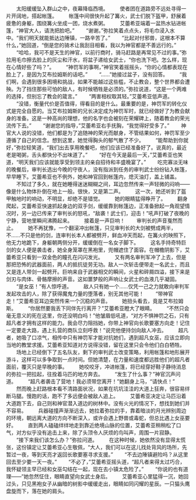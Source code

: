 　　太阳缓缓坠入群山之中，夜幕降临西境。
　　使者团在道路旁不远处寻得一片开阔地，搭起帐篷。
　　帐篷中间很快升起了篝火，武士们脱下盔甲，舒展着疲惫的身躯，围绕篝火坐成一团，烧水煮粥。
　　艾蕾希亚端着一盆热水钻进帐篷，“神官大人，请洗把脸吧。”
　　“谢谢。”弥拉笑着点点头，将毛巾浸入水中。“我们明天就能抵达边陲镇，一路辛苦了。”
　　“比起对付邪兽，这根本不算什么，”她回道，“倒是您的骑术让我刮目相看，我以为神官都是不善远行的。”
　　“哈哈，我可不是天生的神官，以前行商时，骑马赶路是再常见不过的事。”弥拉用毛巾擦去脸上的灰尘和汗水，将盆子递给女武士，“你也洗下吧。怎么样，现在心情好些了吗？”。
　　“神罚军的事啊，”神官笑着摇摇头，“你的心情都表现在脸上了，是因为艾布拉姆斯的话吧。”
　　“……”她接过盆子，没有回答。
　　“我们啊，会遇到很多困境和挑战，如果不能越过这些槛，不止教会，整个世界都会遭殃。为了挡住那些可怕的敌人，有时候牺牲是必须的。”弥拉说道，“这是一个两难的选择，但别忘了教会的箴言。”
　　“两害相权取其轻。”艾蕾希亚低声道。
　　“没错，衡量代价是否值得，得看目的是什么。最重要的是，神罚军的转化仪式是完全自愿的。当艾布拉姆斯的兄长决定成为神罚军时，就已经做好了为教会献身的准备。这是一种高尚的理想，他的名字也会被刻在荣耀碑上，随着教会的荣光流传下去。”
　　“谢谢您的指导，”艾蕾希亚右手抚胸，“我觉得好受多了。”
　　神官大人说的没错，他们都是为了追随神的荣光而献身，不管结果如何，神罚军至少遵循了自己的信念。想到这里，她觉得胸头的郁气散了不少。
　　“能帮助到你就好，”弥拉轻笑道，“我们出去享用晚餐吧，他们应该已经准备好了。说真的，最近老是喝粥，舌头都快分不出味道了。”
　　“好在今天是最后一天，”艾蕾希亚也笑道，“明天我们应该就能享受到领主的亲自招待和丰盛晚宴了。”
　　吃完寡淡无味的晚餐后，审判长选出今晚的守夜人，没有指派到任务的审判武士纷纷钻入帐篷，早早睡下。艾蕾希亚也不例外，她和神官回到帐篷内，熄灭油灯，盖上铺盖。
　　不知过了多久，就在她睡得迷迷糊糊之间，耳边忽然传来一声轻微的闷响——像是什么物体扑倒在地上一般。很快，又是第二声。
　　这一次，她还听到了盔甲触地时的响动，不明显，却绝不是错觉。
　　她的眼睛猛得睁开了。
　　翻身爬起，艾蕾希亚快速抓起身边的双手剑，缓缓靠到帐篷边，正准备掀起一角观望情况时，另一边已传来了审判长的怒吼，“敌袭！武士们，迎击！”吼声打破了夜晚的宁静，营地里瞬间沸腾起来。
　　接着是一声巨响！
　　审判长的声音戛然而止。
　　她不再犹豫，一个翻滚冲出帐篷，只见审判长的大剑被劈成两半，不……不只是他的剑，连审判长本人都被劈开，鲜血冲天而起，在篝火的映照下，他无力地跪下，身躯朝两侧分开，缓缓倒在一名女子脚下。
　　这名手持奇特巨剑的女人便是袭击者，她全身笼罩在黑袍里，兜帽遮住了面容。在帽檐阴影下，艾蕾希亚只看到一双金色的瞳孔在闪闪发光。
　　又有两名审判军冲了上去，但是那把恐怖的武器面前，两人的抵抗徒劳无功。敌人一次斩击便带走一名武士，而且又是连人带剑一起劈开。巨响来自于武器相交的瞬间，火星和碎屑四溢，接下来是剑刃与肉体、骨骼摩擦的声音。这如噩梦般的声响让女武士的血液几乎凝固。
　　“是女巫！”有人惊呼道。
　　敌人只有她一个……仅凭一己之力就敢向审判军发起攻击的人，除了获得魔鬼力量的堕落者，别无其他可能！
　　“带神官走！”艾蕾希亚耳边突然传来一个沉稳的声音。
　　她扭头看去，竟是艾布拉姆斯。
　　“你居然要我丢下同伴先行离开？”艾蕾希亚瞪大了眼睛。
　　“不然只会毫无意义的死在这里，你还没明白吗！”他皱眉低吼道，“对方不惧神罚之石，只有超凡者才拥有这样的能力。我会尽力阻挡她，你带上神官向长歌要塞方向走！记住一定要走大路，遇上扎营的商队立刻呼救！”说完他便持剑向敌人冲去。
　　超凡者，她吸了口凉气，相传中只有神罚军才能对抗她们，遇到超凡女巫，应该立即向当地的教堂求援。艾蕾希亚知道对方说得没错，留在这里只会令他们白白牺牲。
　　场地上已经倒下了五名队友，剩下的审判武士改变策略，利用帐篷和地形展开游斗，这样可以多争取到一点时间。但她清楚，在力量和速度都远胜他们的超凡者面前，覆灭只是早晚的事。
　　她咬咬牙，冲进帐篷，将已经穿好鞋子静待消息的弥拉一把拉起，往拴着马匹的地方奔去。
　　“发生了什么事？”神官沉声问道。
　　“超凡者袭击了营地！我必须带您离开！”她翻身上马，“请快点！”
　　然而晚上赶路根本看不清路面状况，如果在坑坑洼洼的大道上狂奔，很容易绊断马腿。慢跑的话，跑不了多远便会被敌人追上。
　　艾蕾希亚决定让马匹沿着大道跑下去，自己则和神官潜入道边的树林中。没有火光的情况下，想找到她们并不容易。
　　兵器碰撞声渐渐远去，她拉着弥拉的手，靠着暗淡的月光辨别周边的环境，朝远离大道的方向不断深入，或许会遇上野兽或毒蛇，但总比遇上女巫要好。
　　直到两人磕磕绊绊地走到靠近绝境山脉的位置，艾蕾希亚稍稍松了口气，对方似乎没有追击上来，除了头顶令人厌烦的鸟叫声，周围一片寂静。
　　“接下来我们该怎么办？”弥拉问道。
　　在这种时候，她依然没有显得太慌张，这份镇定让艾蕾希亚心生敬佩，“大人，我们可以在这儿找处背风的场所，先暂过一夜，等到天亮才返回长歌要塞寻求支援。”
　　“不去边陲镇避险吗？从这里回去至少要一天一夜。”
　　“不必了，”艾蕾希亚摇头道，“超凡者来得太过巧合，我怀疑领主早已经和女巫勾结在一起，现在去小镇太危险了。”
　　“你说的也有道理——”她忽然怔住，眼睛直望向女武士身后。
　　艾蕾希亚心里猛得一沉，她回过头，只见黑袍女子从幽暗的树影中缓缓走出，眼睛如同闪耀的星辰。一只猫头鹰盘旋而下，落在她的肩头。